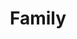 ---
pid: FS324
title: Family
location_transcription: Philly
zipcode: '19143'
outside_phl: 
neighborhood: University City
age: '6'
age_range: 6-13
instagram: 
image_file_name: FS_324.jpg
proposal_transcription: 
topic: Family
topic_summary: '0'
type: Other No Form
keywords_other: 
credit: Jalahsih
image_labels: 
twitter: 
facebook: 
permalink: "/monuments/fs324/"
layout: item-page
---